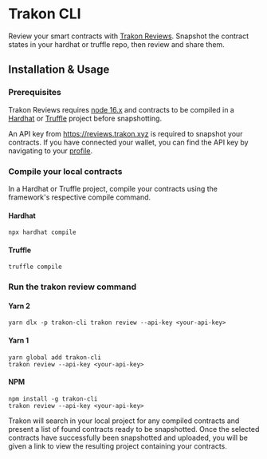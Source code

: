 # Trakon CLI

Review your smart contracts with [Trakon Reviews](https://reviews.trakon.xyz). Snapshot the contract states in your hardhat or truffle repo, then review and share them.

## Installation & Usage

### Prerequisites

Trakon Reviews requires [node 16.x](https://nodejs.org/en/download/) and contracts to be compiled in a [Hardhat](https://hardhat.org/) or [Truffle](https://trufflesuite.com/) project
before snapshotting.

An API key from https://reviews.trakon.xyz is required to snapshot your contracts. If you have connected your wallet, you can find the API key by navigating to your [profile](https://reviews.trakon.xyz/profile).

### Compile your local contracts

In a Hardhat or Truffle project, compile your contracts using the framework's respective compile command.

#### Hardhat

```shell
npx hardhat compile
```

#### Truffle

```shell
truffle compile
```

### Run the trakon review command

#### Yarn 2
```shell
yarn dlx -p trakon-cli trakon review --api-key <your-api-key>
```


#### Yarn 1

```shell
yarn global add trakon-cli
trakon review --api-key <your-api-key>
```

#### NPM

```shell
npm install -g trakon-cli
trakon review --api-key <your-api-key>
```

Trakon will search in your local project for any compiled contracts and present a list of found contracts ready to be snapshotted. Once the selected contracts have successfully been snapshotted and uploaded, you will be given a link to view the resulting project containing your contracts.
